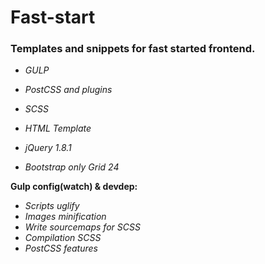 # Fast-start
<h3>Templates and snippets for fast started frontend.</h3>

- <i>GULP</i>
- <i>PostCSS and plugins</i>
- <i>SCSS</i>
- <i>HTML Template</i>

- <i>jQuery 1.8.1</i>
- <i>Bootstrap only Grid 24</i>

<b>Gulp config(watch) & devdep:</b>

- <i>Scripts uglify</i>
- <i>Images minification</i>
- <i>Write sourcemaps for SCSS</i>
- <i>Compilation SCSS</i>
- <i>PostCSS features</i>
